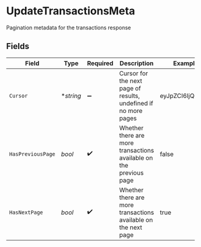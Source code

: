 # UpdateTransactionsMeta

Pagination metadata for the transactions response


## Fields

| Field                                                              | Type                                                               | Required                                                           | Description                                                        | Example                                                            |
| ------------------------------------------------------------------ | ------------------------------------------------------------------ | ------------------------------------------------------------------ | ------------------------------------------------------------------ | ------------------------------------------------------------------ |
| `Cursor`                                                           | **string*                                                          | :heavy_minus_sign:                                                 | Cursor for the next page of results, undefined if no more pages    | eyJpZCI6IjQ1NiJ9                                                   |
| `HasPreviousPage`                                                  | *bool*                                                             | :heavy_check_mark:                                                 | Whether there are more transactions available on the previous page | false                                                              |
| `HasNextPage`                                                      | *bool*                                                             | :heavy_check_mark:                                                 | Whether there are more transactions available on the next page     | true                                                               |